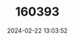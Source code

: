---
title: "160393"
category: "Mylothris talboti"
draft: false
date: 2024-02-22 13:03:52
languages:
  English: ["Talbot’s Dotted Border"]
---